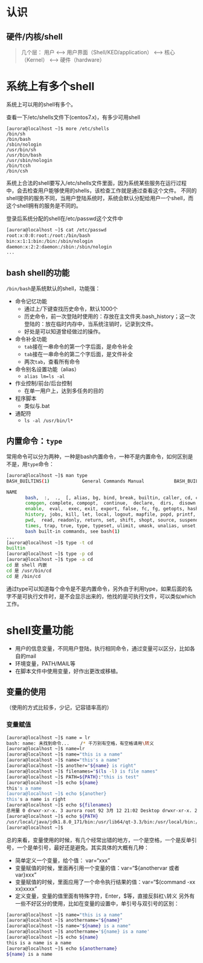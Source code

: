 # 认识
## 硬件/内核/shell
> 几个层：
用户 <--> 用户界面（Shell/KED/application） <--> 核心（Kernel） <--> 硬件（hardware） 

# 系统上有多个shell

系统上可以用的shell有多个。

查看一下/etc/shells文件下(centos7.x)，有多少可用shell
```bahs
[aurora@localhost ~]$ more /etc/shells
/bin/sh
/bin/bash
/sbin/nologin
/usr/bin/sh
/usr/bin/bash
/usr/sbin/nologin
/bin/tcsh
/bin/csh
```
系统上合法的shell要写入/etc/shells文件里面，因为系统某些服务在运行过程中，会去检查用户能够使用的shells，该检查工作就是通过查看这个文件。
不同的shell提供的服务不同，当用户登陆系统时，系统会默认分配给用户一个shell，而这个shell拥有的服务是不同的。

登录后系统分配的shell在/etc/passwd这个文件中
```bash
[aurora@localhost ~]$ cat /etc/passwd
root:x:0:0:root:/root:/bin/bash
bin:x:1:1:bin:/bin:/sbin/nologin
daemon:x:2:2:daemon:/sbin:/sbin/nologin
...
```
## bash shell的功能
`/bin/bash`是系统默认的shell，功能强：
* 命令记忆功能
    * 通过上/下键查找历史命令，默认1000个
    * 历史命令，前一次登陆时使用的：存放在主文件夹.bash_history；这一次登陆的：放在临时内存中，当系统注销时，记录到文件。
    * 好处是可以知道曾经做过的操作。
* 命令补全功能 
    * `tab`接在一串命令的第一个字后面，是命令补全
    * `tab`接在一串命令的第二个字后面，是文件补全
    * 两次`tab`，查看所有命令
* 命令别名设置功能（alias）
    * `alias lm=ls -al`
* 作业控制/前台/后台控制
    * 在单一用户上，达到多任务的目的
* 程序脚本
    * 类似与.bat
* 通配符
    * `ls -al /usr/bin/l*`

## 内置命令：`type`
常用命令可以分为两种，一种是bash内置命令，一种不是内置命令，如何区别是不是，用`type`命令：
```bash
[aurora@localhost ~]$ man type
BASH_BUILTINS(1)            General Commands Manual           BASH_BUILTINS(1)

NAME
       bash,  :,  .,  [, alias, bg, bind, break, builtin, caller, cd, command,
       compgen, complete, compopt,  continue,  declare,  dirs,  disown,  echo,
       enable,  eval,  exec, exit, export, false, fc, fg, getopts, hash, help,
       history, jobs, kill, let, local, logout, mapfile, popd, printf,  pushd,
       pwd,  read, readonly, return, set, shift, shopt, source, suspend, test,
       times, trap, true, type, typeset, ulimit, umask, unalias, unset, wait -
       bash built-in commands, see bash(1)
...
[aurora@localhost ~]$ type -t cd
builtin
[aurora@localhost ~]$ type -p cd
[aurora@localhost ~]$ type -a cd
cd 是 shell 内嵌
cd 是 /usr/bin/cd
cd 是 /bin/cd

```
通过type可以知道每个命令是不是内置命令，另外由于利用type，如果后面的名字不是可执行文件时，是不会显示出来的，他找的是可执行文件，可以类似which工作。

# shell变量功能
* 用户的信息变量，不同用户登陆，执行相同命令，通过变量可以区分，比如各自的mail
* 环境变量，PATH/MAIL等
* 在脚本文件中使用变量，好作出更改或移植。

## 变量的使用
（使用的方式比较多，少记，记容错率高的）
### 变量赋值

```bash
[aurora@localhost ~]$ name = lr
bash: name: 未找到命令...    /* 千万别有空格，有空格请用\转义
[aurora@localhost ~]$ name=lr
[aurora@localhost ~]$ name="this is a name"
[aurora@localhost ~]$ name="this's a name"
[aurora@localhost ~]$ another="${name} is right"
[aurora@localhost ~]$ filenames="$(ls -l) is file names"
[aurora@localhost ~]$ PATH=${PATH}:"this is test"
[aurora@localhost ~]$ echo ${name}
this's a name
[aurora@localhost ~]$ echo ${another}
this's a name is right
[aurora@localhost ~]$ echo ${filenames}
总用量 0 drwxr-xr-x. 3 aurora root 92 3月 12 21:02 Desktop drwxr-xr-x. 2 aurora root 6 3月 27 2018 Documents drwxr-xr-x. 2 aurora root 168 3月 7 16:30 Downloads drwxr-xr-x. 6 aurora root 90 3月 11 13:42 eclipse-workspace drwxr-xr-x. 2 aurora root 6 3月 27 2018 Music drwxr-xr-x. 3 aurora root 71 3月 11 08:59 Pictures drwxr-xr-x. 5 aurora root 72 3月 8 14:18 Program drwxr-xr-x. 2 aurora root 6 3月 27 2018 Public drwxr-xr-x. 2 aurora root 26 4月 28 2018 Templates drwxr-xr-x. 2 aurora root 6 3月 27 2018 Videos is file names
[aurora@localhost ~]$ echo ${PATH}
/usr/local/java/jdk1.8.0_171/bin:/usr/lib64/qt-3.3/bin:/usr/local/bin:/usr/local/sbin:/usr/bin:/usr/sbin:/bin:/sbin:/home/aurora/.local/bin:/home/aurora/bin:this is test
[aurora@localhost ~]$ 
```
总的来看，变量使用的时候，有几个经常出错的地方，一个是空格，一个是反单引号，一个是单引号，最好还是避免。其实具体的大概有几种：
* 简单定义一个变量，给个值： var=“xxx”
* 变量赋值的时候，里面再引用一个变量的值：var=“${anothervar 或者 var}xxx”
* 变量赋值的时候，里面应用了一个命令执行结果的值：var=“$(command -xx xx)xxxx”
* 定义变量，变量的值里面有特殊字符，Enter，$等，直接反斜杠`\`转义
另外有一些不好区分的使用，比如在变量的设置中，单引号与双引号的区别：
```bash
[aurora@localhost ~]$ name="this is a name"
[aurora@localhost ~]$ anothername="${name}"
[aurora@localhost ~]$ name="${name} is a name"
[aurora@localhost ~]$ anothername='${name} is a name'
[aurora@localhost ~]$ echo ${name}
this is a name is a name
[aurora@localhost ~]$ echo ${anothername}
${name} is a name
```


